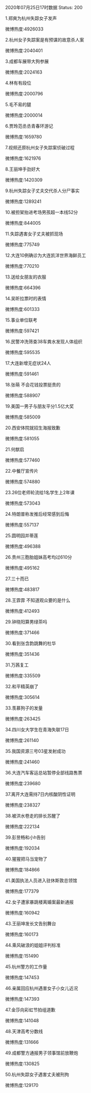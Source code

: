 2020年07月25日17时数据
Status: 200

1.郑爽为杭州失踪女子发声

微博热度:4926033

2.杭州女子失踪案是有预谋的故意杀人案

微博热度:2040401

3.成都车展带大狗参展

微博热度:2024163

4.林有有段位

微博热度:2000796

5.毛不易的腿

微博热度:2000014

6.贾玲范丞丞青春环游记

微博热度:1659780

7.视频还原杭州女子失踪案侦破过程

微博热度:1621976

8.王丽坤手劲好大

微博热度:1420309

9.杭州失踪女子丈夫交代杀人分尸事实

微博热度:1289241

10.被担架抬进考场男孩超一本线52分

微博热度:844005

11.失踪遇害女子丈夫被抓现场

微博热度:775749

12.大连10例确诊为大连凯洋世界海鲜员工

微博热度:770210

13.送给女朋友的衣服

微博热度:664396

14.吴昕拉票时的表情

微博热度:601333

15.事业单位联考

微博热度:597421

16.民警冲洗筛查38车粪水发现人体组织

微博热度:595535

17.大连新增无症状24人

微博热度:591461

18.张萌 不会花钱投票挺贵的

微博热度:588907

19.美国一男子与朋友平分1.5亿大奖

微博热度:585009

20.西安体院就招生海报致歉

微博热度:581055

21.何猷启

微博热度:577460

22.中餐厅宣传片

微博热度:574880

23.26位老师轮流给1名学生上2年课

微博热度:573043

24.特朗普称发推后经常感到后悔

微博热度:557137

25.圆明园并蒂莲

微博热度:496388

26.贵州三胞胎姐妹高考均过610分

微博热度:495162

27.三十而已

微博热度:483817

28.王霏霏 不知道观众要的是什么

微博热度:412493

29.钟晓阳算男绿茶吗

微博热度:371466

30.看到张含韵跳舞的杜华

微博热度:351436

31.万茜复工

微博热度:335509

32.和平精英崩了

微博热度:305614

33.羡慕狗子的发量

微博热度:263425

34.四川女大学生在青海失联17日

微博热度:261140

35.我国资源三号03星发射成功

微博热度:241460

36.大连汽车客运总站暂停全部线路售票

微博热度:239680

37.离开大连需持7日内核酸阴性证明

微博热度:238327

38.被洪水卷走的排长苏醒了

微博热度:222134

39.彭昱畅和小h告别

微博热度:192034

40.猩猩把马当宠物了

微博热度:184866

41.美国执法人员进入驻休斯敦总领馆

微博热度:177379

42.女子遭家暴跳楼离婚案最新通报

微博热度:160942

43.王丽坤发长文告别舞台

微博热度:160173

44.乘风破浪的姐姐评判标准

微博热度:151490

45.杭州警方的工作量

微博热度:147453

46.亲属回应杭州遇害女子小女儿近况

微博热度:147393

47.金莎向彩虹节拍组道歉

微博热度:141048

48.天津高考分数线

微博热度:131666

49.成都警方通报男子领事馆前放鞭炮

微博热度:130825

50.杭州失踪女子遇害丈夫被刑拘

微博热度:129170


